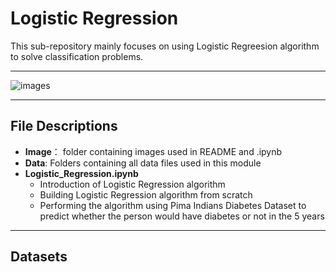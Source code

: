 # Logistic Regression

This sub-repository mainly focuses on using Logistic Regreesion algorithm to solve classification problems.

---
![images](https://miro.medium.com/max/602/1*BrLF7ySJ_6Lfw2IXmNjsXQ.png)

---
## File Descriptions
* **Image**： folder containing images used in README and .ipynb
* **Data**: Folders containing all data files used in this module
* **Logistic_Regression.ipynb**
  -  Introduction of Logistic Regression algorithm
  -  Building Logistic Regression algorithm from scratch 
  -  Performing the algorithm using Pima Indians Diabetes Dataset to predict whether the person would have diabetes or not in the 5 years

---
## Datasets
